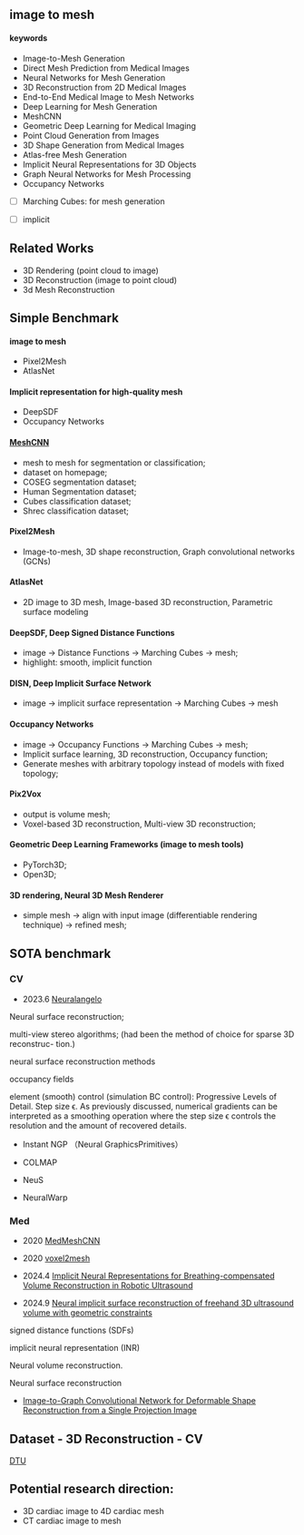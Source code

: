 ## image to mesh


#### keywords

- Image-to-Mesh Generation
- Direct Mesh Prediction from Medical Images
- Neural Networks for Mesh Generation
- 3D Reconstruction from 2D Medical Images
- End-to-End Medical Image to Mesh Networks
- Deep Learning for Mesh Generation
- MeshCNN 
- Geometric Deep Learning for Medical Imaging
- Point Cloud Generation from Images
- 3D Shape Generation from Medical Images
- Atlas-free Mesh Generation
- Implicit Neural Representations for 3D Objects
- Graph Neural Networks for Mesh Processing
- Occupancy Networks


- [ ] Marching Cubes: for mesh generation
- [ ] implicit





## Related Works

- 3D Rendering (point cloud to image)
- 3D Reconstruction (image to point cloud)
- 3d Mesh Reconstruction


## Simple Benchmark


#### image to mesh
- Pixel2Mesh
- AtlasNet

#### Implicit representation for high-quality mesh
- DeepSDF
- Occupancy Networks



#### [MeshCNN](https://ranahanocka.github.io/MeshCNN/)
- mesh to mesh for segmentation or classification;
- dataset on homepage;
- COSEG segmentation dataset;
- Human Segmentation dataset;
- Cubes classification dataset;
- Shrec classification dataset;

#### Pixel2Mesh
- Image-to-mesh, 3D shape reconstruction, Graph convolutional networks (GCNs)

#### AtlasNet
- 2D image to 3D mesh, Image-based 3D reconstruction, Parametric surface modeling

#### DeepSDF, Deep Signed Distance Functions
- image -> Distance Functions -> Marching Cubes -> mesh;
- highlight: smooth, implicit function

#### DISN, Deep Implicit Surface Network
- image -> implicit surface representation -> Marching Cubes -> mesh


#### Occupancy Networks
- image -> Occupancy Functions -> Marching Cubes -> mesh; 
- Implicit surface learning, 3D reconstruction, Occupancy function;
- Generate meshes with arbitrary topology instead of models with fixed topology;

#### Pix2Vox
- output is volume mesh;
- Voxel-based 3D reconstruction, Multi-view 3D reconstruction;


#### Geometric Deep Learning Frameworks (image to mesh tools)
- PyTorch3D;
- Open3D;

#### 3D rendering, Neural 3D Mesh Renderer
- simple mesh -> align with input image (differentiable rendering technique) ->  refined mesh;








## SOTA benchmark

### CV

- 2023.6 [Neuralangelo](https://research.nvidia.com/labs/dir/neuralangelo/)

Neural surface reconstruction;

multi-view stereo algorithms; (had been the method of choice for sparse 3D reconstruc-
tion.)

neural surface reconstruction methods

occupancy fields

element (smooth) control (simulation BC control): Progressive Levels of Detail. Step size ϵ. As previously discussed, numerical gradients can be interpreted as a smoothing operation where the step size ϵ controls the resolution and the amount of recovered details.


- Instant NGP （Neural GraphicsPrimitives）
  
- COLMAP
- NeuS
- NeuralWarp

### Med

- 2020 [MedMeshCNN](https://github.com/Divya9Sasidharan/MedMeshCNN)

- 2020 [voxel2mesh](https://github.com/cvlab-epfl/voxel2mesh)

- 2024.4 [Implicit Neural Representations for Breathing-compensated Volume Reconstruction in Robotic Ultrasound](https://arxiv.org/abs/2311.04999)

- 2024.9 [Neural implicit surface reconstruction of freehand 3D ultrasound volume with geometric constraints](https://www.sciencedirect.com/science/article/pii/S1361841524002305?casa_token=NhMAc1QEx4IAAAAA:Q9ovrbow9Jo2wbvHR6i-whY3Va9_anbWN9pGUGqcdyUOHQTSHl3-m6SGEPhg65Kvt7wlOVjgHVY)

signed distance functions (SDFs) 

implicit neural representation (INR)

Neural volume reconstruction. 

Neural surface reconstruction


- [Image-to-Graph Convolutional Network for Deformable Shape Reconstruction from a Single Projection Image](https://link.springer.com/chapter/10.1007/978-3-030-87202-1_25)







## Dataset - 3D Reconstruction - CV

[DTU](https://paperswithcode.com/sota/3d-reconstruction-on-dtu)




## Potential research direction:

- 3D cardiac image to 4D cardiac mesh
- CT cardiac image to mesh







